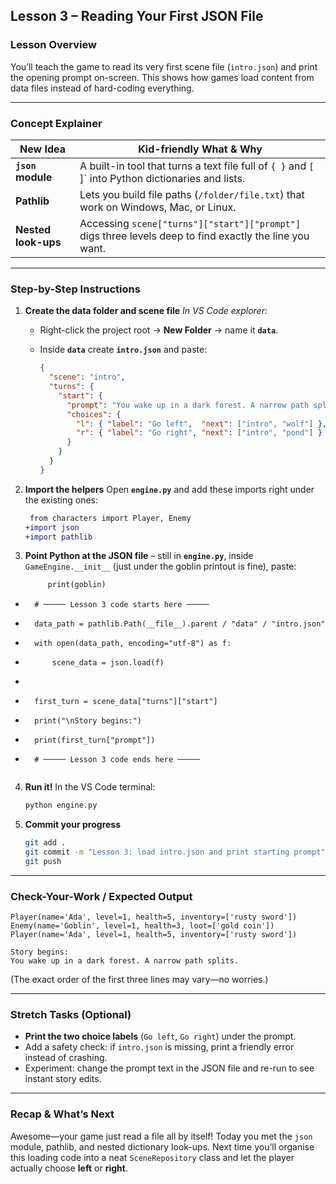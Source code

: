 ## Lesson 3 – Reading Your First JSON File

### Lesson Overview

You’ll teach the game to read its very first scene file (`intro.json`) and print the opening prompt on-screen. This shows how games load content from data files instead of hard-coding everything.

---

### Concept Explainer

| New Idea            | Kid-friendly What & Why                                                                                 |
| ------------------- | ------------------------------------------------------------------------------------------------------- |
| **`json` module**   | A built-in tool that turns a text file full of `{ }` and `[` ]\` into Python dictionaries and lists.    |
| **Pathlib**         | Lets you build file paths (`/folder/file.txt`) that work on Windows, Mac, or Linux.                     |
| **Nested look-ups** | Accessing `scene["turns"]["start"]["prompt"]` digs three levels deep to find exactly the line you want. |

---

### Step-by-Step Instructions

1. **Create the data folder and scene file**
   *In VS Code explorer:*

   * Right-click the project root → **New Folder** → name it **`data`**.
   * Inside **`data`** create **`intro.json`** and paste:

     ```json
     {
       "scene": "intro",
       "turns": {
         "start": {
           "prompt": "You wake up in a dark forest. A narrow path splits.",
           "choices": {
             "l": { "label": "Go left",  "next": ["intro", "wolf"] },
             "r": { "label": "Go right", "next": ["intro", "pond"] }
           }
         }
       }
     }
     ```

2. **Import the helpers**
   Open **`engine.py`** and add these imports right under the existing ones:

   ```diff
    from characters import Player, Enemy
   +import json
   +import pathlib
   ```

3. **Point Python at the JSON file** – still in **`engine.py`**, inside `GameEngine.__init__` (just under the goblin printout is fine), paste:

   ```diff
        print(goblin)
   ```

* ```
    # ───── Lesson 3 code starts here ─────
  ```
* ```
    data_path = pathlib.Path(__file__).parent / "data" / "intro.json"
  ```
* ```
    with open(data_path, encoding="utf-8") as f:
  ```
* ```
        scene_data = json.load(f)
  ```
*
* ```
    first_turn = scene_data["turns"]["start"]
  ```
* ```
    print("\nStory begins:")
  ```
* ```
    print(first_turn["prompt"])
  ```
* ```
    # ───── Lesson 3 code ends here ─────
  ```

  ```
  ```

4. **Run it!**
   In the VS Code terminal:

   ```bash
   python engine.py
   ```

5. **Commit your progress**

   ```bash
   git add .
   git commit -m "Lesson 3: load intro.json and print starting prompt"
   git push
   ```

---

### Check-Your-Work / Expected Output

```text
Player(name='Ada', level=1, health=5, inventory=['rusty sword'])
Enemy(name='Goblin', level=1, health=3, loot=['gold coin'])
Player(name='Ada', level=1, health=5, inventory=['rusty sword'])

Story begins:
You wake up in a dark forest. A narrow path splits.
```

(The exact order of the first three lines may vary—no worries.)

---

### Stretch Tasks (Optional)

* **Print the two choice labels** (`Go left`, `Go right`) under the prompt.
* Add a safety check: if `intro.json` is missing, print a friendly error instead of crashing.
* Experiment: change the prompt text in the JSON file and re-run to see instant story edits.

---

### Recap & What’s Next

Awesome—your game just read a file all by itself! Today you met the `json` module, pathlib, and nested dictionary look-ups. Next time you’ll organise this loading code into a neat `SceneRepository` class and let the player actually choose **left** or **right**.
